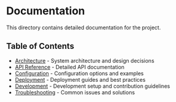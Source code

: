 # Documentation

This directory contains detailed documentation for the project.

## Table of Contents

- [Architecture](architecture.md) - System architecture and design decisions
- [API Reference](api.md) - Detailed API documentation
- [Configuration](configuration.md) - Configuration options and examples
- [Deployment](deployment.md) - Deployment guides and best practices
- [Development](development.md) - Development setup and contribution guidelines
- [Troubleshooting](troubleshooting.md) - Common issues and solutions